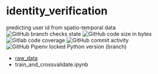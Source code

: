 # identity_verification
predicting user id from spatio-temporal data \
![GitHub branch checks state](https://img.shields.io/github/checks-status/BigDataFred/identity_verification/main?style=plastic) ![GitHub code size in bytes](https://img.shields.io/github/languages/code-size/BigDataFred/identity_verification?style=plastic) ![Gitlab code coverage](https://img.shields.io/gitlab/coverage/BigDataFred/identity_verification/main?style=plastic) ![GitHub commit activity](https://img.shields.io/github/commit-activity/y/BigDataFred/identity_verification?style=plastic) ![GitHub Pipenv locked Python version (branch)](https://img.shields.io/github/pipenv/locked/python-version/BigDataFred/identity_verification/main)

* [raw_data](raw_data)
* train_and_crossvalidate.ipynb 
